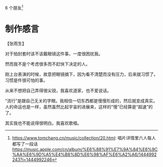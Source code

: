 6 个朋友[^1]

# 制作感言

【张雨生】

对于拍封套时该不该戴眼镜这件事，一度很困扰我。

然而我不是个考虑很多而不赶快下决定的人。

刚上台表演的时候，故意把眼镜摘下，因为看不清楚而没有压力，后来就习惯了。习惯是件很可怕的事。

从来不想把自己弄得很尖锐，我喜欢道家，也不爱说话。

“流行”是跟自己无关的字眼。我相信一切东西都是慢慢形成的，然后就变成真实。人的命运也是一样，虽然虽然比起宇宙的进展来，这样的“慢”已经算是“超速”的了。

其实我也不能说得很明白。我喜欢歌唱。

[^1]: https://www.tomchang.cn/music/collection/20.html: 唱片详情里六人每人都写了一段话
https://music.apple.com/cn/album/%E6%88%91%E7%9A%84%E6%9C%AA%E6%9D%A5%E4%B8%8D%E6%98%AF%E6%A2%A6/1444992243?i=1444992246
